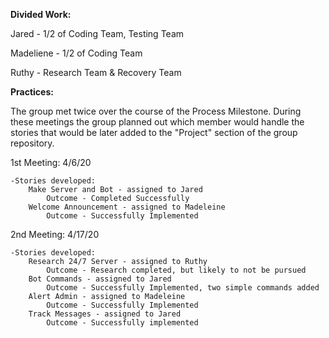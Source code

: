 
**Divided Work:**

Jared - 1/2 of Coding Team, Testing Team

Madeliene - 1/2 of Coding Team

Ruthy - Research Team & Recovery Team

**Practices:**

The group met twice over the course of the Process Milestone. During these meetings the group planned out which member would handle the stories that would be later added to the "Project" section of the group repository. 

1st Meeting: 4/6/20

    -Stories developed: 
        Make Server and Bot - assigned to Jared
            Outcome - Completed Successfully
        Welcome Announcement - assigned to Madeleine
            Outcome - Successfully Implemented 

2nd Meeting: 4/17/20

    -Stories developed: 
        Research 24/7 Server - assigned to Ruthy
            Outcome - Research completed, but likely to not be pursued
        Bot Commands - assigned to Jared
            Outcome - Successfully Implemented, two simple commands added
        Alert Admin - assigned to Madeleine 
            Outcome - Successfully Implemented
        Track Messages - assigned to Jared
            Outcome - Successfully implemented